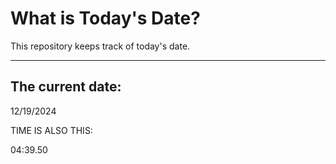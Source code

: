 # What is Today's Date?
This repository keeps track of today's date.
* * *
 
## The current date:  
 12/19/2024 
  
  
 TIME IS ALSO THIS: 
  
 04:39.50 
  
  
